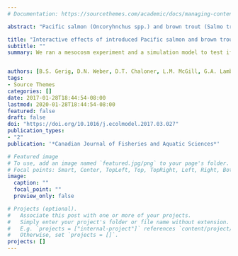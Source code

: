 ```yaml
---
# Documentation: https://sourcethemes.com/academic/docs/managing-content/

abstract: "Pacific salmon (Oncoryhnchus spp.) and brown trout (Salmo trutta) are introduced species stocked in the Laurentian Great Lakes. In their native range, salmon deliver material that enhances growth, alters isotopic ratios, and increases contaminant burdens of resident fish. However, whether salmon subsidies mediate interactions between competing species is unknown. Here, we employed a mesocosm experiment and a simulation model to determine if salmon tissue consumption influences brook trout (Salvelinus fontinalis) growth, isotopic ratios, and mercury concentrations and whether these were modified by brown trout. Our results indicate that brook trout growth did not increase with provision of salmon tissue and was not reduced by brown trout. However, brook trout exhibited isotopic enrichment and increased mercury concentrations, suggesting dietary intake of salmon tissue. Because salmon eggs have a higher energy density and lower mercury concentration compared with salmon tissue, our simulation model suggests that consumption of salmon eggs rather than tissue can increase growth while reducing mercury accumulation. Overall, our results suggest that the role of introduced Pacific salmon is dependent on both food quantity and quality along with diet contaminant concentrations."

title: "Interactive effects of introduced Pacific salmon and brown trout on native brook trout: an experimental and modeling approach"
subtitle: ""
summary: We ran a mesocosm experiment and a simulation model to test if salmon tissue consumption influences brook trout growth, isotopic ratios, and mercury concentrations and whether these were modified by brown trout.


authors: [B.S. Gerig, D.N. Weber, D.T. Chaloner, L.M. McGill, G.A. Lamberti]
tags:
- Source Themes
categories: []
date: 2017-01-28T18:44:54-08:00
lastmod: 2020-01-28T18:44:54-08:00
featured: false
draft: false
doi: "https://doi.org/10.1016/j.ecolmodel.2017.03.027"
publication_types:
- "2"
publication: '*Canadian Journal of Fisheries and Aquatic Sciences*'

# Featured image
# To use, add an image named `featured.jpg/png` to your page's folder.
# Focal points: Smart, Center, TopLeft, Top, TopRight, Left, Right, BottomLeft, Bottom, BottomRight.
image:
  caption: ""
  focal_point: ""
  preview_only: false

# Projects (optional).
#   Associate this post with one or more of your projects.
#   Simply enter your project's folder or file name without extension.
#   E.g. `projects = ["internal-project"]` references `content/project/deep-learning/index.md`.
#   Otherwise, set `projects = []`.
projects: []
---
```

